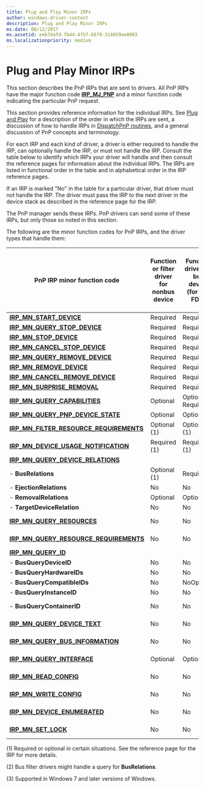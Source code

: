 ```yaml
---
title: Plug and Play Minor IRPs
author: windows-driver-content
description: Plug and Play Minor IRPs
ms.date: 08/12/2017
ms.assetid: eeb7dafd-fb44-4fb7-b5f0-314059ee0093
ms.localizationpriority: medium
---
```


# Plug and Play Minor IRPs





This section describes the PnP IRPs that are sent to drivers. All PnP IRPs have the major function code [**IRP\_MJ\_PNP**](irp-mj-pnp.md) and a minor function code indicating the particular PnP request.

This section provides reference information for the individual IRPs. See [Plug and Play](https://msdn.microsoft.com/library/windows/hardware/ff547125) for a description of the order in which the IRPs are sent, a discussion of how to handle IRPs in [DispatchPnP routines](https://msdn.microsoft.com/library/windows/hardware/ff543348), and a general discussion of PnP concepts and terminology.

For each IRP and each kind of driver, a driver is either required to handle the IRP, can optionally handle the IRP, or must not handle the IRP. Consult the table below to identify which IRPs your driver will handle and then consult the reference pages for information about the individual IRPs. The IRPs are listed in functional order in the table and in alphabetical order in the IRP reference pages.

If an IRP is marked "No" in the table for a particular driver, that driver must not handle the IRP. The driver must pass the IRP to the next driver in the device stack as described in the reference page for the IRP.

The PnP manager sends these IRPs. PnP drivers can send some of these IRPs, but only those so noted in this section.

The following are the minor function codes for PnP IRPs, and the driver types that handle them:


|                              PnP IRP minor function code                              | Function or filter driver for nonbus device | Function driver for bus device (for bus FDO) | Bus driver or bus filter driver (for child PDOs) |
|---------------------------------------------------------------------------------------|---------------------------------------------|----------------------------------------------|--------------------------------------------------|
|                 [**IRP\_MN\_START\_DEVICE**](irp-mn-start-device.md)                  |                  Required                   |                   Required                   |                     Required                     |
|            [**IRP\_MN\_QUERY\_STOP\_DEVICE**](irp-mn-query-stop-device.md)            |                  Required                   |                   Required                   |                     Required                     |
|                  [**IRP\_MN\_STOP\_DEVICE**](irp-mn-stop-device.md)                   |                  Required                   |                   Required                   |                     Required                     |
|           [**IRP\_MN\_CANCEL\_STOP\_DEVICE**](irp-mn-cancel-stop-device.md)           |                  Required                   |                   Required                   |                     Required                     |
|          [**IRP\_MN\_QUERY\_REMOVE\_DEVICE**](irp-mn-query-remove-device.md)          |                  Required                   |                   Required                   |                     Required                     |
|                [**IRP\_MN\_REMOVE\_DEVICE**](irp-mn-remove-device.md)                 |                  Required                   |                   Required                   |                     Required                     |
|         [**IRP\_MN\_CANCEL\_REMOVE\_DEVICE**](irp-mn-cancel-remove-device.md)         |                  Required                   |                   Required                   |                     Required                     |
|             [**IRP\_MN\_SURPRISE\_REMOVAL**](irp-mn-surprise-removal.md)              |                  Required                   |                   Required                   |                     Required                     |
|           [**IRP\_MN\_QUERY\_CAPABILITIES**](irp-mn-query-capabilities.md)            |                  Optional                   |              Optional Required               |                                                  |
|      [**IRP\_MN\_QUERY\_PNP\_DEVICE\_STATE**](irp-mn-query-pnp-device-state.md)       |                  Optional                   |                   Optional                   |                     Optional                     |
| [**IRP\_MN\_FILTER\_RESOURCE\_REQUIREMENTS**](irp-mn-filter-resource-requirements.md) |                Optional (1)                 |                 Optional (1)                 |                        No                        |
|    [**IRP\_MN\_DEVICE\_USAGE\_NOTIFICATION**](irp-mn-device-usage-notification.md)    |                Required (1)                 |                 Required (1)                 |                   Required (1)                   |
|       [**IRP\_MN\_QUERY\_DEVICE\_RELATIONS**](irp-mn-query-device-relations.md)       |                                             |                                              |                                                  |
|                                 -   **BusRelations**                                  |                Optional (1)                 |                   Required                   |                      No (2)                      |
|                               -   **EjectionRelations**                               |                     No                      |                      No                      |                     Optional                     |
|                               -   **RemovalRelations**                                |                  Optional                   |                   Optional                   |                        No                        |
|                             -   **TargetDeviceRelation**                              |                     No                      |                      No                      |                     Required                     |
|              [**IRP\_MN\_QUERY\_RESOURCES**](irp-mn-query-resources.md)               |                     No                      |                      No                      |                   Required (1)                   |
|  [**IRP\_MN\_QUERY\_RESOURCE\_REQUIREMENTS**](irp-mn-query-resource-requirements.md)  |                     No                      |                      No                      |                   Required (1)                   |
|                     [**IRP\_MN\_QUERY\_ID**](irp-mn-query-id.md)                      |                                             |                                              |                                                  |
|                               -   **BusQueryDeviceID**                                |                     No                      |                      No                      |                     Required                     |
|                              -   **BusQueryHardwareIDs**                              |                     No                      |                      No                      |                     Optional                     |
|                             -   **BusQueryCompatibleIDs**                             |                     No                      |                  NoOptional                  |                                                  |
|                              -   **BusQueryInstanceID**                               |                     No                      |                      No                      |                     Optional                     |
|                              -   **BusQueryContainerID**                              |                     No                      |                      No                      |                   Required (3)                   |
|            [**IRP\_MN\_QUERY\_DEVICE\_TEXT**](irp-mn-query-device-text.md)            |                     No                      |                      No                      |                   Required (1)                   |
|        [**IRP\_MN\_QUERY\_BUS\_INFORMATION**](irp-mn-query-bus-information.md)        |                     No                      |                      No                      |                   Required (1)                   |
|              [**IRP\_MN\_QUERY\_INTERFACE**](irp-mn-query-interface.md)               |                  Optional                   |                   Optional                   |                   Required (1)                   |
|                  [**IRP\_MN\_READ\_CONFIG**](irp-mn-read-config.md)                   |                     No                      |                      No                      |                   Required (1)                   |
|                 [**IRP\_MN\_WRITE\_CONFIG**](irp-mn-write-config.md)                  |                     No                      |                      No                      |                   Required (1)                   |
|            [**IRP\_MN\_DEVICE\_ENUMERATED**](irp-mn-device-enumerated.md)             |                     No                      |                      No                      |                   Required (1)                   |
|                     [**IRP\_MN\_SET\_LOCK**](irp-mn-set-lock.md)                      |                     No                      |                      No                      |                   Required (1)                   |

(1) Required or optional in certain situations. See the reference page for the IRP for more details.

(2) Bus filter drivers might handle a query for **BusRelations**.

(3) Supported in Windows 7 and later versions of Windows.










